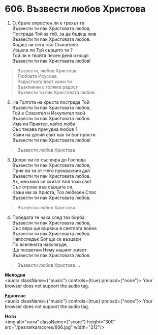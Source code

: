 # 606. Възвести любов Христова

1. О, брате опростен ли е грехът ти  
Възвести ти пак Христовата любов,  
Пострада Той за теб, за да бъдеш жив  
Възвести ти пак Христовата любов.  
Ходиш ли сега със Спасителя  
Изцели ли Той сърцето ти ?  
Той ли е твойта песен деня и нощя  
Възвести ти пак Христовата любов!  

> Възвести, любов Христова  
> Любовта Исусова,  
> Радостната вест кажи ти  
> Възкликни с голяма радост  
> Възвести ти пак Христовата любов.  

2. На Голгота на кръста пострада Той  
Възвести ти пак Христовата любов,  
Той е Спасител и Изкупител твой  
Възвести ти пак Христовата любов.  
Има ли Приятел, който люби  
Със такава пречудна любов ?  
Кажи на целий свят как ти Бог прости  
Възвести ти пак Христовата любов!  

> Възвести любов Христова  

3. Допре ли се със вяра до Господа  
Възвести ти пак Христовата любов,  
Прие ли ти от Него прекрасния дял  
Възвести ти пак Христовата любов.  
Ах, мнозина се скитат във този свят  
Със отрова във сърцата си,  
Кажи им за Христа, Тоз любезен Спас  
Възвести ти пак Христовата любов.  

> Възвести любов Христова...  

4. Победата те чака след таз борба  
Възвести ти пак Христовата любов,  
Със вяра ще вървиш в светлата война  
Възвести ти пак Христовата любов.  
Напоследък Бог ще се възцари  
По вселената навсякъде,  
Ще посветим Нему нашият живот  
Възвести ти пак Христовата любов.  

> Възвести любов Христова ...

**Мелодия**  
<audio className={"music"} controls={true} preload={"none"}>
    <source src="/pesnarka/mp3/606.mp3" type="audio/mpeg"/>
    Your browser does not support the audio tag.
</audio>

**Едноглас**  
<audio className={"music"} controls={true} preload={"none"}>
    <source src="/pesnarka/transp/606.mp3" type="audio/mpeg"/>
    Your browser does not support the audio tag.
</audio>

**Ноти**  
<img alt="ноти" className={"score"} height="300" src="/pesnarka/scores/606.jpg" width="212"/>
